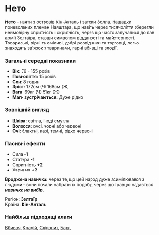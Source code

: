 # Нето

**Нето** - наяти з островів Кін-Анталь і затоки Золла. Нащадки поневолених племен Наяштара, що навіть через тисячоліття зберегли неймовірну спритність і скритність, через що часто залучалися до лав армії Зелтаїра, ставши символом відданості та майстерності.<br />
Товариські, вірні та сміливі, добрі розвідники та торговці, легко знаходять зв'язок з тваринами, гарні вбивці та злодії.

### Загальні середні показники
  - **Вік:** 76 - 155 років
  - **Повноліття:** 15 років
  - **Сон:** 8 годин
  - **Зріст:** 172см (Ч) 168см (Ж)
  - **Вага:** 69кг (Ч) 51кг (Ж)
  - **Маги зустрічаються:** Дуже рідко

### Зовнішній вигляд
  - **Шкіра:** світла, іноді смугла
  - **Волосся:** русі, чорні або червоні
  - **Очі:** блактні, карі, темні, рідко червоні

### Пасивні ефекти
  - Сила **-1**
  - Статура **-1**
  - Спритність **+2**
  - Харизма **+2**

**Вроджена навичка:** через те, що цей народ дуже асимілювався з людьми - вони почали набрати їх подобу, через що гравцю надається ***навичка на вибір***.

Регіон: **Зелтаїр**<br />
Країна: **Кін-Анталь**

### Найбільш підходящі класи

[Вбивця](/docs/classes/killer), [Крадій](/docs/classes/thief), [Слідопит](/docs/classes/ranger), [Бард](/docs/classes/bard)